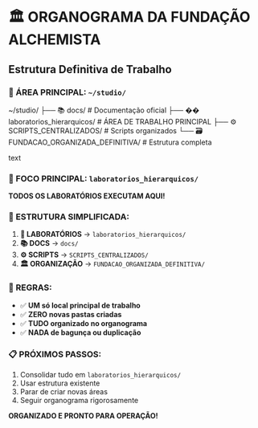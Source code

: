 # 🏛️ ORGANOGRAMA DA FUNDAÇÃO ALCHEMISTA
## Estrutura Definitiva de Trabalho

### 📁 ÁREA PRINCIPAL: `~/studio/`
~/studio/
├── 📚 docs/ # Documentação oficial
├── �� laboratorios_hierarquicos/ # ÁREA DE TRABALHO PRINCIPAL
├── ⚙️ SCRIPTS_CENTRALIZADOS/ # Scripts organizados
└── 🗃️ FUNDACAO_ORGANIZADA_DEFINITIVA/ # Estrutura completa

text

### 🎯 FOCO PRINCIPAL: `laboratorios_hierarquicos/`
**TODOS OS LABORATÓRIOS EXECUTAM AQUI!**

### 🔧 ESTRUTURA SIMPLIFICADA:
1. **🧪 LABORATÓRIOS** → `laboratorios_hierarquicos/`
2. **📚 DOCS** → `docs/` 
3. **⚙️ SCRIPTS** → `SCRIPTS_CENTRALIZADOS/`
4. **🏛️ ORGANIZAÇÃO** → `FUNDACAO_ORGANIZADA_DEFINITIVA/`

### 🚀 REGRAS:
- ✅ **UM só local principal de trabalho**
- ✅ **ZERO novas pastas criadas**  
- ✅ **TUDO organizado no organograma**
- ✅ **NADA de bagunça ou duplicação**

### 📋 PRÓXIMOS PASSOS:
1. Consolidar tudo em `laboratorios_hierarquicos/`
2. Usar estrutura existente
3. Parar de criar novas áreas
4. Seguir organograma rigorosamente

**ORGANIZADO E PRONTO PARA OPERAÇÃO!**
